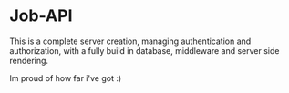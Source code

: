 # Job-API
This is a complete server creation, managing authentication and authorization, with a fully build in database, middleware and server side rendering.

Im proud of how far i've got :)

